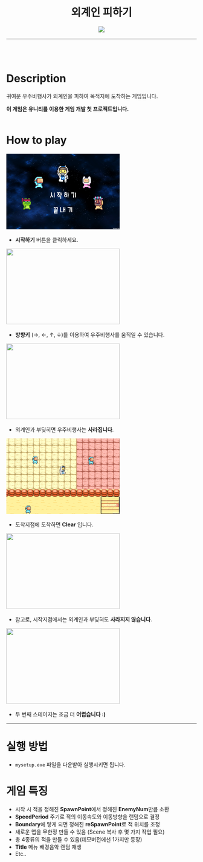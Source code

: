 # <center>외계인 피하기</center>

<center><img src='./imgs/Title.png'></center>

---
<br>
<br>

# Description
귀여운 우주비행사가 외계인을 피하여 목적지에 도착하는 게임입니다.

**이 게임은 유니티를 이용한 게임 개발 첫 프로젝트입니다.**
<br>
<br>

# How to play
<img src='./imgs/ClickStart.gif' height=200px width=300px>
  
- **시작하기** 버튼을 클릭하세요.

<img src='./imgs/Move.gif' height=200px width=300px>

- **방향키** (→, ←, ↑, ↓)를 이용하여 우주비행사를 움직일 수 있습니다. 

<img src='./imgs/Dead.gif' height=200px width=300px>

- 외계인과 부딪히면 우주비행사는 **사라집니다**. 

<img src='./imgs/Clear.gif' height=200px width=300px>

- 도착지점에 도착하면 **Clear** 입니다. 

<img src='./imgs/StartNotDead.gif' height=200px width=300px>

- 참고로, 시작지점에서는 외계인과 부딪혀도 **사라지지 않습니다**. 

<img src='./imgs/Stage2.gif' height=200px width=300px>

- 두 번째 스테이지는 조금 더 **어렵습니다 :)**

---
# 실행 방법
- ```mysetup.exe``` 파일을 다운받아 실행시키면 됩니다. 

# 게임 특징

- 시작 시 적을 정해진 **SpawnPoint**에서 정해진 **EnemyNum**만큼 소환
- **SpeedPeriod** 주기로 적의 이동속도와 이동방향을 랜덤으로 결정
- **Boundary**에 닿게 되면 정해진 **reSpawnPoint**로 적 위치를 조정
- 새로운 맵을 무한정 만들 수 있음 (Scene 복사 후 몇 가지 작업 필요)
- 총 4종류의 적을 만들 수 있음(데모버전에선 1가지만 등장)
- **Title** 메뉴 배경음악 랜덤 재생
- Etc..










